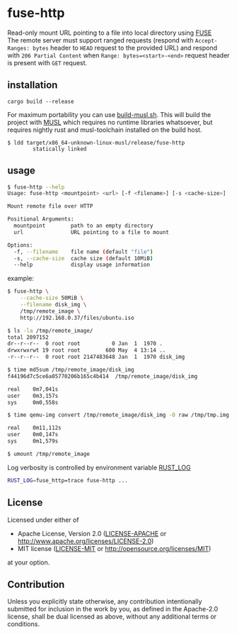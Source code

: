 # fuse-http

Read-only mount URL pointing to a file into local directory using [FUSE](https://www.kernel.org/doc/html/latest/filesystems/fuse.html)  
The remote server must support ranged requests (respond with `Accept-Ranges: bytes` header to `HEAD` request to the provided URL) and respond with `206 Partial Content` when `Range: bytes=<start>-<end>` request header is present with `GET` request.


## installation

```
cargo build --release
```

For maximum portability you can use [build-musl.sh](build-musl.sh). This will build the project with [MUSL](https://musl.libc.org) which requires no runtime libraries whatsoever, but requires nightly rust and musl-toolchain installed on the build host.
```
$ ldd target/x86_64-unknown-linux-musl/release/fuse-http
        statically linked
```


## usage

```sh
$ fuse-http --help
Usage: fuse-http <mountpoint> <url> [-f <filename>] [-s <cache-size>]

Mount remote file over HTTP

Positional Arguments:
  mountpoint        path to an empty directory
  url               URL pointing to a file to mount

Options:
  -f, --filename    file name (default "file")
  -s, --cache-size  cache size (default 10MiB)
  --help            display usage information
```

example:
```sh
$ fuse-http \
    --cache-size 50MiB \
    --filename disk_img \
    /tmp/remote_image \
    http://192.168.0.37/files/ubuntu.iso

$ ls -la /tmp/remote_image/
total 2097152
dr--r--r--  0 root root          0 Jan  1  1970 .
drwxrwxrwt 19 root root        600 May  4 13:14 ..
-r--r--r--  0 root root 2147483648 Jan  1  1970 disk_img

$ time md5sum /tmp/remote_image/disk_img
f44196d7c5ce6a05770206b165c4b414  /tmp/remote_image/disk_img

real    0m7,041s
user    0m3,157s
sys     0m0,558s

$ time qemu-img convert /tmp/remote_image/disk_img -O raw /tmp/tmp.img

real    0m11,112s
user    0m0,147s
sys     0m1,579s

$ umount /tmp/remote_image
```

Log verbosity is controlled by environment variable [RUST_LOG](https://docs.rs/env_logger/latest/env_logger/#enabling-logging)
```sh
RUST_LOG=fuse_http=trace fuse-http ...
```


## License

Licensed under either of

- Apache License, Version 2.0 ([LICENSE-APACHE](LICENSE-APACHE) or
  http://www.apache.org/licenses/LICENSE-2.0)
- MIT license ([LICENSE-MIT](LICENSE-MIT) or http://opensource.org/licenses/MIT)

at your option.


## Contribution

Unless you explicitly state otherwise, any contribution intentionally submitted
for inclusion in the work by you, as defined in the Apache-2.0 license, shall be
dual licensed as above, without any additional terms or conditions.
